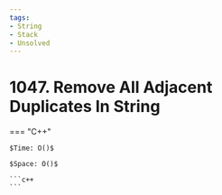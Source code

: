 ```yaml
---
tags:
- String
- Stack
- Unsolved
---
```



# 1047. Remove All Adjacent Duplicates In String

=== "C++"

    $Time: O()$

    $Space: O()$

    ```c++
    ```